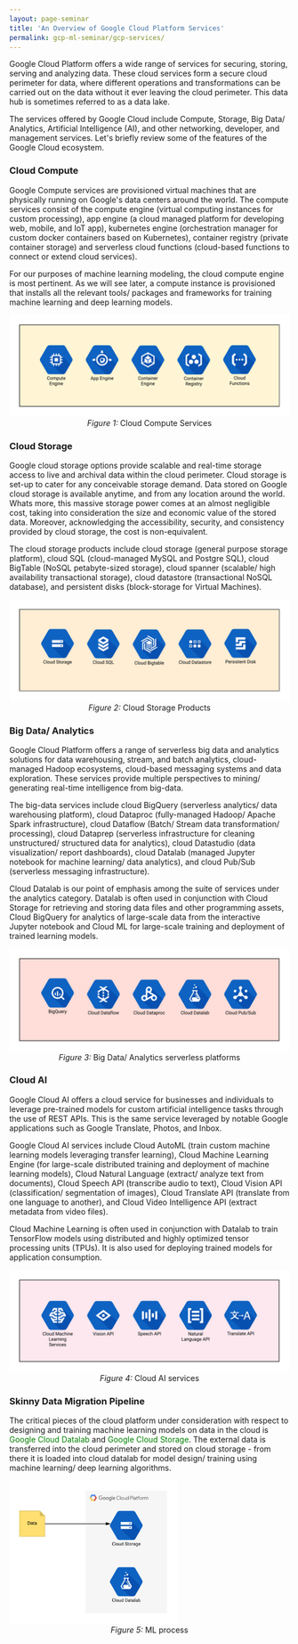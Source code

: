 ```yaml
---
layout: page-seminar
title: 'An Overview of Google Cloud Platform Services'
permalink: gcp-ml-seminar/gcp-services/
---
```


Google Cloud Platform offers a wide range of services for securing, storing, serving and analyzing data. These cloud services form a secure cloud perimeter for data, where different operations and transformations can be carried out on the data without it ever leaving the cloud perimeter. This data hub is sometimes referred to as a data lake.

The services offered by Google Cloud include Compute, Storage, Big Data/ Analytics, Artificial Intelligence (AI), and other networking, developer, and management services. Let's briefly review some of the features of the Google Cloud ecosystem.

### Cloud Compute
Google Compute services are provisioned virtual machines that are physically running on Google's data centers around the world. The compute services consist of the compute engine (virtual computing instances for custom processing), app engine (a cloud managed platform for developing web, mobile, and IoT app), kubernetes engine (orchestration manager for custom docker containers based on Kubernetes), container registry (private container storage) and serverless cloud functions (cloud-based functions to connect or extend cloud services).

For our purposes of machine learning modeling, the cloud compute engine is most pertinent. As we will see later, a compute instance is provisioned that installs all the relevant tools/ packages and frameworks for training machine learning and deep learning models.

<div class="fig figcenter fighighlight">
    <img src="/assets/seminar_IEEE/cloud-compute.png"> <!--width="50%" height="50%"-->
    <div class="figcaption" style="text-align: center;">
        <span style="font-style: italic">Figure 1: </span>Cloud Compute Services
    </div>
</div>

### Cloud Storage
Google cloud storage options provide scalable and real-time storage access to live and archival data within the cloud perimeter. Cloud storage is set-up to cater for any conceivable storage demand. Data stored on Google cloud storage is available anytime, and from any location around the world. Whats more, this massive storage power comes at an almost negligible cost, taking into consideration the size and economic value of the stored data. Moreover, acknowledging the accessibility, security, and consistency provided by cloud storage, the cost is non-equivalent.

The cloud storage products include cloud storage (general purpose storage platform), cloud SQL (cloud-managed MySQL and Postgre SQL), cloud BigTable (NoSQL petabyte-sized storage), cloud spanner (scalable/ high availability transactional storage), cloud datastore (transactional NoSQL database), and persistent disks (block-storage for Virtual Machines).

<div class="fig figcenter fighighlight">
    <img src="/assets/seminar_IEEE/cloud-storage.png">
    <div class="figcaption" style="text-align: center;">
        <span style="font-style: italic">Figure 2: </span>Cloud Storage Products
    </div>
</div>

### Big Data/ Analytics
Google Cloud Platform offers a range of serverless big data and analytics solutions for data warehousing, stream, and batch analytics, cloud-managed Hadoop ecosystems, cloud-based messaging systems and data exploration. These services provide multiple perspectives to mining/ generating real-time intelligence from big-data.

The big-data services include cloud BigQuery (serverless analytics/ data warehousing platform), cloud Dataproc (fully-managed Hadoop/ Apache Spark infrastructure), cloud Dataflow (Batch/ Stream data transformation/ processing), cloud Dataprep (serverless infrastructure for cleaning unstructured/ structured data for analytics), cloud Datastudio (data visualization/ report dashboards), cloud Datalab (managed Jupyter notebook for machine learning/ data analytics), and cloud Pub/Sub (serverless messaging infrastructure).

Cloud Datalab is our point of emphasis among the suite of services under the analytics category. Datalab is often used in conjunction with Cloud Storage for retrieving and storing data files and other programming assets, Cloud BigQuery for analytics of large-scale data from the interactive Jupyter notebook and Cloud ML for large-scale training and deployment of trained learning models.

<div class="fig figcenter fighighlight">
    <img src="/assets/seminar_IEEE/big-data-analytics.png">
    <div class="figcaption" style="text-align: center;">
        <span style="font-style: italic">Figure 3: </span>Big Data/ Analytics serverless platforms
    </div>
</div>

### Cloud AI
Google Cloud AI offers a cloud service for businesses and individuals to leverage pre-trained models for custom artificial intelligence tasks through the use of REST APIs. This is the same service leveraged by notable Google applications such as Google Translate, Photos, and Inbox.

Google Cloud AI services include Cloud AutoML (train custom machine learning models leveraging transfer learning), Cloud Machine Learning Engine (for large-scale distributed training and deployment of machine learning models), Cloud Natural Language (extract/ analyze text from documents), Cloud Speech API (transcribe audio to text), Cloud Vision API (classification/ segmentation of images), Cloud Translate API (translate from one language to another), and Cloud Video Intelligence API (extract metadata from video files).

Cloud Machine Learning is often used in conjunction with Datalab to train TensorFlow models using distributed and highly optimized tensor processing units (TPUs). It is also used for deploying trained models for application consumption.

<div class="fig figcenter fighighlight">
    <img src="/assets/seminar_IEEE/cloud-ai.png">
    <div class="figcaption" style="text-align: center;">
        <span style="font-style: italic">Figure 4: </span>Cloud AI services
    </div>
</div>

### Skinny Data Migration Pipeline
The critical pieces of the cloud platform under consideration with respect to designing and training machine learning models on data in the cloud is <span style="color:green">Google Cloud Datalab</span> and <span style="color:green">Google Cloud Storage</span>. The external data is transferred into the cloud perimeter and stored on cloud storage - from there it is loaded into cloud datalab for model design/ training using machine learning/ deep learning algorithms.

<div class="fig figcenter fighighlight">
    <img src="/assets/seminar_IEEE/ml-process.png" width="60%" height="60%">
    <div class="figcaption" style="text-align: center;">
        <span style="font-style: italic">Figure 5: </span>ML process
    </div>
</div>